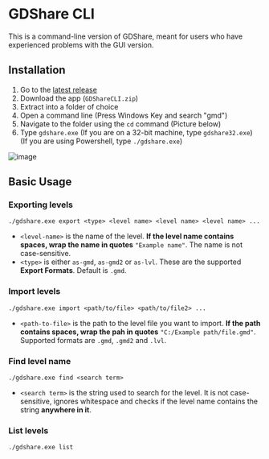 # GDShare CLI

This is a command-line version of GDShare, meant for users who have experienced problems with the GUI version.

## Installation

1. Go to the [latest release](https://github.com/HJfod/GDShare-CLI/releases/latest)
2. Download the app (`GDShareCLI.zip`)
3. Extract into a folder of choice
4. Open a command line (Press Windows Key and search "gmd")
5. Navigate to the folder using the `cd` command (Picture below)
6. Type `gdshare.exe` (If you are on a 32-bit machine, type `gdshare32.exe`) (If you are using Powershell, type `./gdshare.exe`)

![image](https://user-images.githubusercontent.com/60038575/108225292-b4788480-7133-11eb-9e02-aa3a5bf8a4d5.png)

## Basic Usage

### Exporting levels

```
./gdshare.exe export <type> <level name> <level name> <level name> ...
```

 * `<level-name>` is the name of the level. **If the level name contains spaces, wrap the name in quotes** `"Example name"`. The name is not case-sensitive.
 * `<type>` is either `as-gmd`, `as-gmd2` or `as-lvl`. These are the supported **Export Formats**. Default is `.gmd`.

### Import levels

```
./gdshare.exe import <path/to/file> <path/to/file2> ...
```

 * `<path-to-file>` is the path to the level file you want to import. **If the path contains spaces, wrap the pah in quotes** `"C:/Example path/file.gmd"`. Supported formats are `.gmd`, `.gmd2` and `.lvl`.

### Find level name

```
./gdshare.exe find <search term>
```

 * `<search term>` is the string used to search for the level. It is not case-sensitive, ignores whitespace and checks if the level name contains the string **anywhere in it**.

### List levels

```
./gdshare.exe list
```
